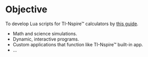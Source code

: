 # Objective

To develop Lua scripts for TI-Nspire™ calculators by [this guide](https://education.ti.com/en/resources/lua-scripting).

* Math and science simulations.
* Dynamic, interactive programs.
* Custom applications that function like TI-Nspire™ built-in app.
* ...
